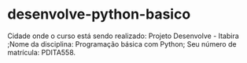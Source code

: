 # desenvolve-python-basico
Cidade onde o curso está sendo realizado: Projeto Desenvolve - Itabira ;Nome da disciplina: Programação básica com Python; Seu número de matrícula: PDITA558.
